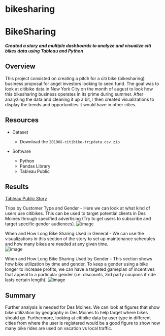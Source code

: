 # bikesharing

# BikeSharing
#### *Created a story and multiple dashboards to analyze and visualize citi bikes data using Tableau and Python*

## Overview
This project consisted on creating a pitch for a citi bike (bikesharing) business proposal for angel investors looking to seed fund. The goal was to look at citibike data in New York City on the month of august to look how this bikesharing business operates in its prime during summer. After analyzing the data and cleaning it up a bit, I then created visualizations to display the trends and opportunities it would have in other cities. 


## Resources
- Dataset
  - Download the `201908-citibike-tripdata.csv.zip` 

- Software
  - Python
  - Pandas Library
  - Tableau Public

## Results
[Tableau Public Story](https://public.tableau.com/app/profile/michael.j.heard/viz/BikeSharingProposalDesMoines/BikeSharingProposalStory?publish=yes)

Trips by Customer Type and Gender - Here we can look at what kind of users use citibikes. This can be used to target potential clients in Des Moines through specified advertising (Try to get users to subscribe and target specific gender audiences).
![image](https://user-images.githubusercontent.com/97119920/165169206-f6053bc7-f703-4564-ac65-df170336a171.png)


When and How Long Bike Sharing Used in General - We can use the visualizations in this section of the story to set up maintenance schedules and how many bikes are needed at any given time.  
![image](https://user-images.githubusercontent.com/97119920/165169880-7aca2cb4-6947-459e-88e0-8531d4a82c9d.png)


When and How Long Bike Sharing Used by Gender - This section shows how bike utilization by time and gender. To keep a gender using a bike longer to increase profits, we can have a targeted gameplan of incentives that appeal to a particular gender (i.e. discounts, 3rd party coupons if ride lasts certain length).
![image](https://user-images.githubusercontent.com/97119920/165169946-262a7dea-406a-457d-b24e-3dc2189ccdd8.png)






## Summary
Further analysis is needed for Des Moines. We can look at figures that show bike utilization by geography in Des Moines to help target where bikes should go. Furthermore, looking at citibike data by user type in different cities from where the user is registered would be a good figure to show how many bike rides are used on vacation vs local traffic. 


